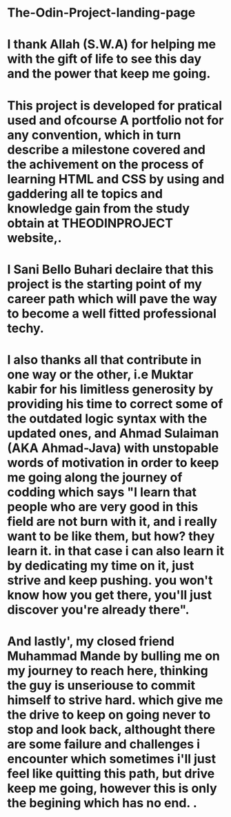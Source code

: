 # The-Odin-Project-landing-page


# I thank Allah (S.W.A) for helping me with the gift of life to see this day and the power that keep me going.

# This project is developed for pratical used and ofcourse A portfolio not for any convention, which in turn describe a milestone covered and the achivement on the process of learning HTML and CSS by using and gaddering all te topics and knowledge gain from the study obtain at THEODINPROJECT website,.

# I Sani Bello Buhari declaire that this project is the starting point of my career path which will pave the way to become a well fitted professional techy.

# I also thanks all that contribute in one way or the other, i.e Muktar kabir for his limitless generosity by providing his time to correct some of the outdated logic syntax with the updated ones, and Ahmad Sulaiman (AKA Ahmad-Java) with unstopable words of motivation in order to keep me going along the journey of codding which says "I learn that people who are very good in this field are not burn with it, and i really want to be like them, but how? they learn it. in that case i can also learn it by dedicating my time on it, just strive and keep pushing. you won't know how you get there, you'll just discover you're already there".

# And lastly', my closed friend Muhammad Mande by bulling me on my journey to reach here, thinking the guy is unseriouse to commit himself to strive hard. which give me the drive to keep on going never to stop and look back, althought there are some failure and challenges i encounter which sometimes i'll just feel like quitting this path, but drive keep me going, however this is only the begining which has no end. .